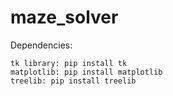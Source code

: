 # maze_solver

Dependencies: 

    tk library: pip install tk
    matplotlib: pip install matplotlib
    treelib: pip install treelib


